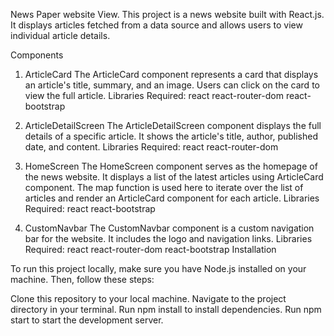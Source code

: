 News Paper website View.
This project is a news website built with React.js. It displays articles fetched from a data source and allows users to view individual article details.

Components
1. ArticleCard
The ArticleCard component represents a card that displays an article's title, summary, and an image. Users can click on the card to view the full article.
Libraries Required:
react
react-router-dom
react-bootstrap


2. ArticleDetailScreen
The ArticleDetailScreen component displays the full details of a specific article. It shows the article's title, author, published date, and content.
Libraries Required:
react
react-router-dom


3. HomeScreen
The HomeScreen component serves as the homepage of the news website. It displays a list of the latest articles using ArticleCard component. The map function is used here to iterate over the list of articles and render an ArticleCard component for each article.
Libraries Required:
react
react-bootstrap


4. CustomNavbar
The CustomNavbar component is a custom navigation bar for the website. It includes the logo and navigation links.
Libraries Required:
react
react-router-dom
react-bootstrap
Installation

To run this project locally, make sure you have Node.js installed on your machine. Then, follow these steps:

Clone this repository to your local machine.
Navigate to the project directory in your terminal.
Run npm install to install dependencies.
Run npm start to start the development server.
